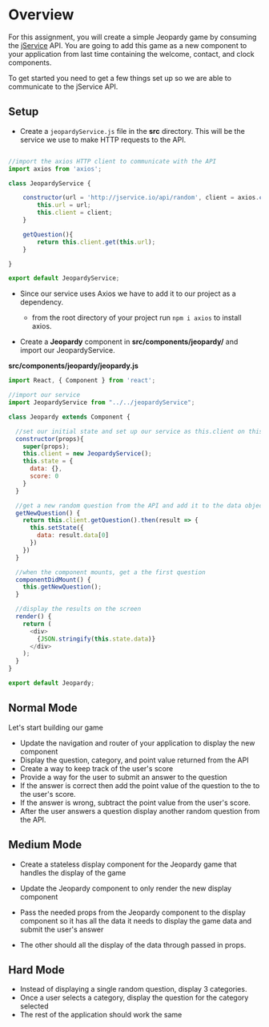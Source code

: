 # Overview
For this assignment, you will create a simple Jeopardy game by consuming the [jService](http://jservice.io/) API. You are going to add this game as a new component to your application from last time containing the welcome, contact, and clock components.

To get started you need to get a few things set up so we are able to communicate to the jService API.

## Setup

* Create a `jeopardyService.js` file in the **src** directory. This will be the service we use to make HTTP requests to the API.
```javascript

//import the axios HTTP client to communicate with the API
import axios from 'axios';

class JeopardyService {

    constructor(url = 'http://jservice.io/api/random', client = axios.create()){
        this.url = url;
        this.client = client;
    }

    getQuestion(){
        return this.client.get(this.url);
    }

}

export default JeopardyService;

```

* Since our service uses Axios we have to add it to our project as a dependency.
    * from the root directory of your project run `npm i axios` to install axios.

* Create a **Jeopardy** component in **src/components/jeopardy/** and import our JeopardyService.

**src/components/jeopardy/jeopardy.js**
```javascript
import React, { Component } from 'react';

//import our service
import JeopardyService from "../../jeopardyService";

class Jeopardy extends Component {

  //set our initial state and set up our service as this.client on this component
  constructor(props){
    super(props);
    this.client = new JeopardyService();
    this.state = {
      data: {},
      score: 0
    }
  }

  //get a new random question from the API and add it to the data object in state
  getNewQuestion() {
    return this.client.getQuestion().then(result => {
      this.setState({
        data: result.data[0]
      })
    })
  }

  //when the component mounts, get a the first question
  componentDidMount() {
    this.getNewQuestion();
  }

  //display the results on the screen
  render() {
    return (
      <div>
        {JSON.stringify(this.state.data)}
      </div>
    );
  }
}

export default Jeopardy;

```

## Normal Mode
Let's start building our game

* Update the navigation and router of your application to display the new component
* Display the question, category, and point value returned from the API
* Create a way to keep track of the user's score
* Provide a way for the user to submit an answer to the question
* If the answer is correct then add the point value of the question to the to the user's score. 
* If the answer is wrong, subtract the point value from the user's score.
* After the user answers a question display another random question from the API.

## Medium Mode 

* Create a stateless display component for the Jeopardy game that handles the display of the game
* Update the Jeopardy component to only render the new display component
* Pass the needed props from the Jeopardy component to the display component so it has all the data it needs to display the game data and submit the user's answer

* The other should all the display of the data through passed in props. 

## Hard Mode
* Instead of displaying a single random question, display 3 categories. 
* Once a user selects a category, display the question for the category selected
* The rest of the application should work the same
